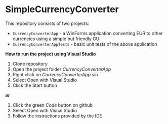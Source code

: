 # SimpleCurrencyConverter

This repository consists of two projects:
- `CurrencyConverterApp` - a WinForms application converting EUR to other currencies using a simple but friendly GUI
- `CurrencyConverterAppTests` - basic unit tests of the above application

**How to run the project using Visual Studio**
1. Clone repository
2. Open the project folder _CurrencyConverterApp_
3. Right click on _CurrencyConverterApp.sln_
4. Select Open with Visual Studio
5. Click the Start button

***or***

1. Click the green _Code_ button on github
2. Select Open with Visual Studio
3. Follow the instructions provided by the IDE

